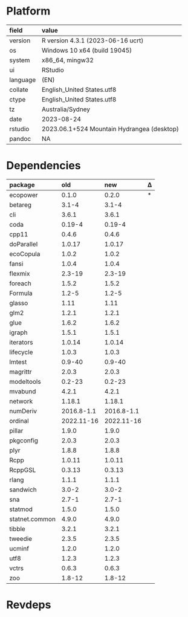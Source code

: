 # Platform

|field    |value                                      |
|:--------|:------------------------------------------|
|version  |R version 4.3.1 (2023-06-16 ucrt)          |
|os       |Windows 10 x64 (build 19045)               |
|system   |x86_64, mingw32                            |
|ui       |RStudio                                    |
|language |(EN)                                       |
|collate  |English_United States.utf8                 |
|ctype    |English_United States.utf8                 |
|tz       |Australia/Sydney                           |
|date     |2023-08-24                                 |
|rstudio  |2023.06.1+524 Mountain Hydrangea (desktop) |
|pandoc   |NA                                         |

# Dependencies

|package        |old        |new        |Δ  |
|:--------------|:----------|:----------|:--|
|ecopower       |0.1.0      |0.2.0      |*  |
|betareg        |3.1-4      |3.1-4      |   |
|cli            |3.6.1      |3.6.1      |   |
|coda           |0.19-4     |0.19-4     |   |
|cpp11          |0.4.6      |0.4.6      |   |
|doParallel     |1.0.17     |1.0.17     |   |
|ecoCopula      |1.0.2      |1.0.2      |   |
|fansi          |1.0.4      |1.0.4      |   |
|flexmix        |2.3-19     |2.3-19     |   |
|foreach        |1.5.2      |1.5.2      |   |
|Formula        |1.2-5      |1.2-5      |   |
|glasso         |1.11       |1.11       |   |
|glm2           |1.2.1      |1.2.1      |   |
|glue           |1.6.2      |1.6.2      |   |
|igraph         |1.5.1      |1.5.1      |   |
|iterators      |1.0.14     |1.0.14     |   |
|lifecycle      |1.0.3      |1.0.3      |   |
|lmtest         |0.9-40     |0.9-40     |   |
|magrittr       |2.0.3      |2.0.3      |   |
|modeltools     |0.2-23     |0.2-23     |   |
|mvabund        |4.2.1      |4.2.1      |   |
|network        |1.18.1     |1.18.1     |   |
|numDeriv       |2016.8-1.1 |2016.8-1.1 |   |
|ordinal        |2022.11-16 |2022.11-16 |   |
|pillar         |1.9.0      |1.9.0      |   |
|pkgconfig      |2.0.3      |2.0.3      |   |
|plyr           |1.8.8      |1.8.8      |   |
|Rcpp           |1.0.11     |1.0.11     |   |
|RcppGSL        |0.3.13     |0.3.13     |   |
|rlang          |1.1.1      |1.1.1      |   |
|sandwich       |3.0-2      |3.0-2      |   |
|sna            |2.7-1      |2.7-1      |   |
|statmod        |1.5.0      |1.5.0      |   |
|statnet.common |4.9.0      |4.9.0      |   |
|tibble         |3.2.1      |3.2.1      |   |
|tweedie        |2.3.5      |2.3.5      |   |
|ucminf         |1.2.0      |1.2.0      |   |
|utf8           |1.2.3      |1.2.3      |   |
|vctrs          |0.6.3      |0.6.3      |   |
|zoo            |1.8-12     |1.8-12     |   |

# Revdeps

